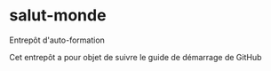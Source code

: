 # salut-monde
Entrepôt d'auto-formation

Cet entrepôt a pour objet de suivre le guide de démarrage de GitHub
